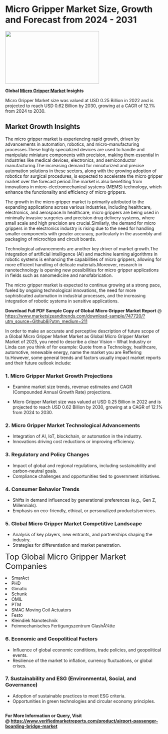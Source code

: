 <H1>Micro Gripper Market Size, Growth and Forecast from 2024 - 2031</H1><img class="aligncenter size-medium wp-image-584254" src="https://thirdeyenews.in/wp-content/uploads/2024/09/Global-Market-Research-300x168.jpeg" alt="" width="300" height="168" /><p><strong>Global&nbsp;<a href="https://www.marketsizeandtrends.com/download-sample/747720/?utm_source=Github8j?utm_medium=211">Micro Gripper Market</a> Insights</strong></p><p>Micro Gripper Market size was valued at USD 0.25 Billion in 2022 and is projected to reach USD 0.62 Billion by 2030, growing at a CAGR of 12.1% from 2024 to 2030.</p><p><h2>Market Growth Insights</h2> <p>The micro gripper market is experiencing rapid growth, driven by advancements in automation, robotics, and micro-manufacturing processes.These highly specialized devices are used to handle and manipulate miniature components with precision, making them essential in industries like medical devices, electronics, and semiconductor manufacturing.The increasing demand for miniaturized and precise automation solutions in these sectors, along with the growing adoption of robotics for surgical procedures, is expected to accelerate the micro gripper market over the forecast period.The market is also benefiting from innovations in micro-electromechanical systems (MEMS) technology, which enhance the functionality and efficiency of micro grippers.</p> <p>The growth in the micro gripper market is primarily attributed to the expanding applications across various industries, including healthcare, electronics, and aerospace.In healthcare, micro grippers are being used in minimally invasive surgeries and precision drug delivery systems, where small scale and high precision are crucial.Similarly, the demand for micro grippers in the electronics industry is rising due to the need for handling smaller components with greater accuracy, particularly in the assembly and packaging of microchips and circuit boards.</p> <p>Technological advancements are another key driver of market growth.The integration of artificial intelligence (AI) and machine learning algorithms in robotic systems is enhancing the capabilities of micro grippers, allowing for more efficient handling of delicate materials.Moreover, research in nanotechnology is opening new possibilities for micro gripper applications in fields such as nanomedicine and nanofabrication.</p> <p>The micro gripper market is expected to continue growing at a strong pace, fueled by ongoing technological innovations, the need for more sophisticated automation in industrial processes, and the increasing integration of robotic systems in sensitive applications.</p> <p><span class=""><strong>Download Full PDF Sample Copy of Global Micro Gripper Market Report</strong> @ <a href="https://www.marketsizeandtrends.com/download-sample/747720/?utm_source=Github8j?utm_medium=211" target="_blank">https://www.marketsizeandtrends.com/download-sample/747720/?utm_source=Github8j?utm_medium=211</a></span></p><p>In order to make an accurate and perceptive description of future scope of a Global&nbsp;Micro Gripper Market Market as Global&nbsp;Micro Gripper Market Market of 2025, you need to describe a clear Vision &ndash; What Industry or Linda can you think of for example: Quote from a Technology, healthcare, automotive, renewable energy, name the market you are Reffering to.However, some general trends and factors usually impact market reports and their future outlook include:</p><h3>1.&nbsp;<strong>Micro Gripper Market Growth Projections</strong></h3><ul><li>Examine market size trends, revenue estimates and CAGR (Compounded Annual Growth Rate) projections.</li><li><p>Micro Gripper Market size was valued at USD 0.25 Billion in 2022 and is projected to reach USD 0.62 Billion by 2030, growing at a CAGR of 12.1% from 2024 to 2030.</p></li></ul><h3>2.&nbsp;<strong>Micro Gripper Market Technological Advancements</strong></h3><ul><li>Integration of AI, IoT, blockchain, or automation in the industry.</li><li>Innovations driving cost reductions or improving efficiency.</li></ul><h3>3.&nbsp;<strong>Regulatory and Policy Changes</strong></h3><ul><li>Impact of global and regional regulations, including sustainability and carbon-neutral goals.</li><li>Compliance challenges and opportunities tied to government initiatives.</li></ul><h3>4.&nbsp;<strong>Consumer Behavior Trends</strong></h3><ul><li>Shifts in demand influenced by generational preferences (e.g., Gen Z, Millennials).</li><li>Emphasis on eco-friendly, ethical, or personalized products/services.</li></ul><h3>5.&nbsp;<strong>Global Micro Gripper Market Competitive Landscape</strong></h3><ul><li>Analysis of key players, new entrants, and partnerships shaping the industry.</li><li>Strategies for differentiation and market penetration.</li></ul><p data-pm-slice="1 1 []"><span style="color: inherit; font-family: inherit; font-size: 25px;">Top Global Micro Gripper Market Companies</span></p><div class="" data-test-id=""><p><li>SmarAct</li><li> PHD</li><li> Gimatic</li><li> Schunk</li><li> OMIL</li><li> PTM</li><li> SMAC Moving Coil Actuators</li><li> Festo</li><li> Kleindiek Nanotechnik</li><li> Feinmechanisches Fertigungszentrum GlashÃ¼tte</li></p></div><h3>6.&nbsp;<strong>Economic and Geopolitical Factors</strong></h3><ul><li>Influence of global economic conditions, trade policies, and geopolitical events.</li><li>Resilience of the market to inflation, currency fluctuations, or global crises.</li></ul><h3>7.&nbsp;<strong>Sustainability and ESG (Environmental, Social, and Governance)</strong></h3><ul><li>Adoption of sustainable practices to meet ESG criteria.</li><li>Opportunities in green technologies and circular economy principles.</li></ul><h2><strong style="font-size: 14px;">For More Information or Query, Visit @&nbsp;</strong><a style="background-color: #ffffff; font-size: 14px;" href="https://www.marketsizeandtrends.com/report/micro-gripper-market/" target="_blank">https://www.verifiedmarketreports.com/product/airport-passenger-boarding-bridge-market</a></h2>